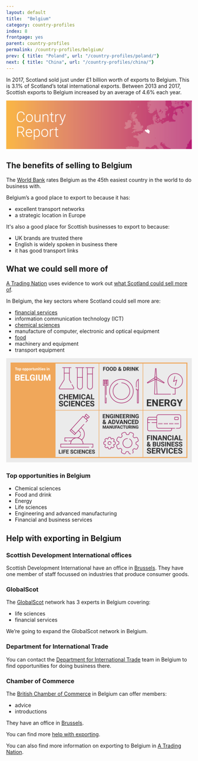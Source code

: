```yaml
---
layout: default
title:  "Belgium"
category: country-profiles
index: 8
frontpage: yes
parent: country-profiles
permalink: /country-profiles/belgium/
prev: { title: "Poland", url: "/country-profiles/poland/"}
next: { title: "China", url: "/country-profiles/china/"}
---
```


<p class="leader  ds_leader">
In 2017, Scotland sold just under £1 billion worth of exports to Belgium. This is 3.1% of Scotland’s total international exports. Between 2013 and 2017, Scottish exports to Belgium increased by an average of 4.6% each year.</p>

![An image of Belgium outlined on a map](/assets/images/country_maps/08-Belgium.png)

## The benefits of selling to Belgium
The [World Bank](http://www.doingbusiness.org/en/rankings) rates Belgium as the 45th easiest country in the world to do business with.

Belgium’s a good place to export to because it has:

* excellent transport networks
* a strategic location in Europe

It's also a good place for Scottish businesses to export to because:

* UK brands are trusted there
* English is widely spoken in business there
* it has good transport links

## What we could sell more of
[A Trading Nation](https://www.gov.scot/publications/scotland-a-trading-nation/) uses evidence to work out [what Scotland could sell more of](/what-we-could-sell-more-of/).

In Belgium, the key sectors where Scotland could sell more are:

* [financial services](/sectors/financial-and-business-services/)
* information communication technology (ICT)
* [chemical sciences](/sectors/life-and-chemical-sciences/)
* manufacture of computer, electronic and optical equipment
* [food](/sectors/food-and-drink/)
* machinery and equipment
* transport equipment

![An infographic of top opportunities in Belgium](/assets/images/country_infographics/08-Belgium-top-opportunities.png)

<div class="hidden  visually-hidden">
<h3>Top opportunities in Belgium</h3>
<ul>
<li>Chemical sciences</li>
<li>Food and drink</li>
<li>Energy</li>
<li>Life sciences</li>
<li>Engineering and advanced manufacturing</li>
<li>Financial and business services</li>
</ul>
</div>

## Help with exporting in Belgium

### Scottish Development International offices

Scottish Development International have an office in [Brussels](https://www.sdi.co.uk/about-sdi/global-offices/europe-middle-east-and-africa/belgium-brussels). They have one member of staff focussed on industries that produce consumer goods.

### GlobalScot

The [GlobalScot](https://www.globalscot.com/) network has 3 experts in Belgium covering:

* life sciences
* financial services

We’re going to expand the GlobalScot network in Belgium.

### Department for International Trade

You can contact the [Department for International Trade](https://www.gov.uk/government/publications/exporting-to-belgium/exporting-to-belgium) team in Belgium to find opportunities for doing business there.  

### Chamber of Commerce

The [British Chamber of Commerce](https://www.britishchamber.be/) in Belgium can offer members:

* advice
* introductions

They have an office in [Brussels](https://www.britishchamber.be/).

You can find more [help with exporting](/help-for-businesses/).

You can also find more information on exporting to Belgium in [A Trading Nation](https://www.gov.scot/publications/scotland-a-trading-nation/).
